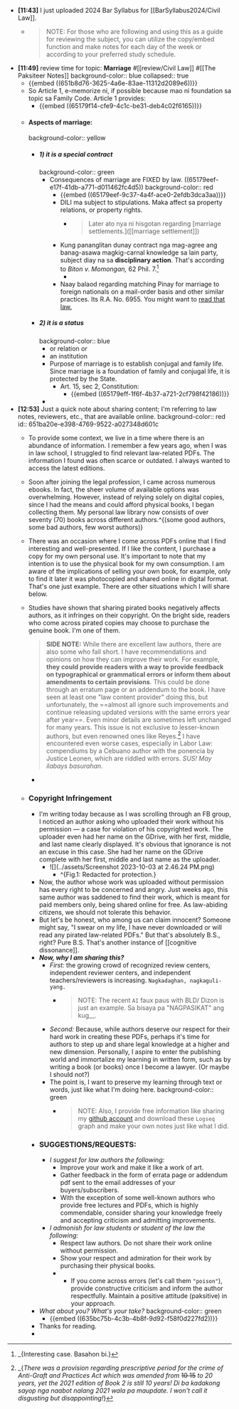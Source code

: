 - **[11:43]** I just uploaded 2024 Bar Syllabus for [[BarSyllabus2024/Civil Law]].
	- > NOTE: For those who are following and using this as a guide for reviewing the subject, you can utilize the copy/embed function and make notes for each day of the week or according to your preferred study schedule.
- **[11:49]** review time for topic: **Marriage** #[[review/Civil Law]] #[[The Paksiteer Notes]]
  background-color:: blue
  collapsed:: true
	- {{embed ((651b8d76-3625-4a6e-83ae-11312d2089e6))}}
	- So Article 1, e-memorize ni, if possible because mao ni foundation sa topic sa Family Code. Article 1 provides:
		- {{embed ((65179f14-cfe9-4c1c-be31-deb4c02f6165))}}
	- #### Aspects of marriage:
	  background-color:: yellow
		- ##### 1) it is a special contract
		  background-color:: green
			- Consequences of marriage are FIXED by law. ((65179eef-e17f-41db-a771-d011462fc4d5))
			  background-color:: red
				- {{embed ((65179eef-9c37-4a4f-ace0-2efdb3dca3aa))}}
				- DILI ma subject to stipulations. Maka affect sa property relations, or property rights.
					- > Later ato nya ni hisgotan regarding [marriage settlements.]([[marriage settlement]])
				- Kung pananglitan dunay contract nga mag-agree ang banag-asawa magkig-carnal knowledge sa lain party, subject diay na sa **disciplinary action**. That's according to *Biton v. Momongan,* 62 Phil. 7.[^1]
					- [^1]: _{Interesting case. Basahon bi.}
				- Naay balaod regarding matching Pinay for marriage to foreign nationals on a mail-order basis and other similar practices. Its R.A. No. 6955. You might want to [read that law.](https://www.officialgazette.gov.ph/1990/06/13/republic-act-no-6955/)
		- ##### 2) it is a status
		  background-color:: blue
			- or relation or
			- an institution
			- Purpose of marriage is to establish conjugal and family life. Since marriage is a foundation of family and conjugal life, it is protected by the State.
				- Art. 15, sec 2, Constitution:
					- {{embed ((65179eff-1f6f-4b37-a721-2cf798f42186))}}
			-
- **[12:53]** Just a quick note about sharing content; I'm referring to law notes, reviewers, etc., that are available online.
  background-color:: red
  id:: 651ba20e-e398-4769-9522-a027348d601c
	- To provide some context, we live in a time where there is an abundance of information. I remember a few years ago, when I was in law school, I struggled to find relevant law-related PDFs. The information I found was often scarce or outdated. I always wanted to access the latest editions.
	- Soon after joining the legal profession, I came across numerous ebooks. In fact, the sheer volume of available options was overwhelming. However, instead of relying solely on digital copies, since I had the means and could afford physical books, I began collecting them. My personal law library now consists of over seventy (70) books across different authors.^{(some good authors, some bad authors, few worst authors)}
	- There was an occasion where I come across PDFs online that I find interesting and well-presented. If I like the content, I purchase a copy for my own personal use. It's important to note that my intention is to use the physical book for my own consumption. I am aware of the implications of selling your own book, for example, only to find it later it was photocopied and shared online in digital format. That's one just example. There are other situations which I will share below.
	- Studies have shown that sharing pirated books negatively affects authors, as it infringes on their copyright. On the bright side, readers who come across pirated copies may choose to purchase the genuine book. I'm one of them.
	  
	  > **SIDE NOTE:** While there are excellent law authors, there are also some who fall short. I have recommendations and opinions on how they can improve their work. For example, **they could provide readers with a way to provide feedback on typographical or grammatical errors or inform them about amendments to certain provisions**. This could be done through an erratum page or an addendum to the book. I have seen at least one "law content provider" doing this, but unfortunately, the ==almost all ignore such improvements and continue releasing updated versions with the same errors year after year==. Even minor details are sometimes left unchanged for many years. This issue is not exclusive to lesser-known authors, but even renowned ones like Reyes.[^2] I have encountered even worse cases, especially in Labor Law: compendiums by a Cebuano author with the ponencia by Justice Leonen, which are riddled with errors. *SUS! May ilabays basurahan.*
		- [^2]: _{*There was a provision regarding prescriptive period for the crime of Anti-Graft and Practices Act which was amended from* ~~10 15~~ *to 20 years, yet the 2021 edition of Book 2 is still 10 years! Di ba kadakong sayop nga naabot nalang 2021 wala pa maupdate. I won't call it disgusting but disappointing!*}
	- ### Copyright Infringement
		- I'm writing today because as I was scrolling through an FB group, I noticed an author asking who uploaded their work without his permission — a case for violation of his copyrighted work. The uploader even had her name on the GDrive, with her first, middle, and last name clearly displayed. It's obvious that ignorance is not an excuse in this case. She had her name on the GDrive complete with her first, middle and last name as the uploader.
			- ![](../assets/Screenshot 2023-10-03 at 2.46.24 PM.png)
				- ^{Fig.1: Redacted for protection.}
		- Now, the author whose work was uploaded without permission has every right to be concerned and angry. Just weeks ago, this same author was saddened to find their work, which is meant for paid members only, being shared online for free. As law-abiding citizens, we should not tolerate this behavior.
		- But let's be honest, who among us can claim innocent? Someone might say, "I swear on my life, I have never downloaded or will read any pirated law-related PDFs." But that's absolutely B.S., right? Pure B.S. That's another instance of [[cognitive dissonance]].
		- ***Now, why I am sharing this?***
			- *First:* the growing crowd of recognized review centers, independent reviewer centers, and independent teachers/reviewers is increasing. `Nagkadaghan, nagkaguli-yang.`
				- > NOTE: The recent `AI` faux paus with BLD/ Dizon is just an example. Sa bisaya pa "NAGPASIKAT" ang kug__.
			- *Second:* Because, while authors deserve our respect for their hard work in creating these PDFs, perhaps it's time for authors to step up and share legal knowledge at a higher and new dimension. Personally, I aspire to enter the publishing world and immortalize my learning in written form, such as by writing a book (or books) once I become a lawyer. (Or maybe I should not?)
			- The point is, I want to preserve my learning through text or words, just like what I'm doing here.
			  background-color:: green
				- > NOTE: Also, I provide free information like sharing my [github account](https://cliffordx.github.io/legalbai/) and download these `Logseq` graph and make your own notes just like what I did.
		- ### SUGGESTIONS/REQUESTS:
			- *I suggest for law authors the following:*
				- Improve your work and make it like a work of art.
				- Gather feedback in the form of errata page or addendum pdf sent to the email addresses of your buyers/subscribers.
				- With the exception of some well-known authors who provide free lectures and PDFs, which is highly commendable, consider sharing your knowledge freely and accepting criticism and admitting improvements.
			- *I admonish for law students or student of the law the following:*
				- Respect law authors. Do not share their work online without permission.
				- Show your respect and admiration for their work by purchasing their physical books.
				- - If you come across errors (let's call them `"poison"`), provide constructive criticism and inform the author respectfully. Maintain a positive attitude (paksitive) in your approach.
		- *What about you? What's your take?*
		  background-color:: green
			- {{embed ((635bc75b-4c3b-4b8f-9d92-f58f0d227fd2))}}
		- Thanks for reading.
		-